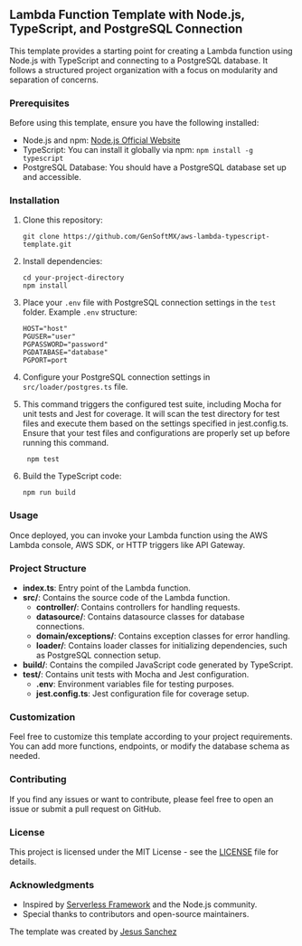 ## Lambda Function Template with Node.js, TypeScript, and PostgreSQL Connection

This template provides a starting point for creating a Lambda function using Node.js with TypeScript and connecting to a PostgreSQL database. It follows a structured project organization with a focus on modularity and separation of concerns.

### Prerequisites

Before using this template, ensure you have the following installed:

- Node.js and npm: [Node.js Official Website](https://nodejs.org/)
- TypeScript: You can install it globally via npm: `npm install -g typescript`
- PostgreSQL Database: You should have a PostgreSQL database set up and accessible.

### Installation

1. Clone this repository:

   ```
   git clone https://github.com/GenSoftMX/aws-lambda-typescript-template.git
   ```

2. Install dependencies:

   ```
   cd your-project-directory
   npm install
   ```

3. Place your `.env` file with PostgreSQL connection settings in the `test` folder. Example `.env` structure:

   ```
   HOST="host"
   PGUSER="user"
   PGPASSWORD="password"
   PGDATABASE="database"
   PGPORT=port
   ```

4. Configure your PostgreSQL connection settings in `src/loader/postgres.ts` file.

5. This command triggers the configured test suite, including Mocha for unit tests and Jest for coverage. It will scan the test directory for test files and execute them based on the settings specified in jest.config.ts. Ensure that your test files and configurations are properly set up before running this command.
   ```
    npm test
   ```

6. Build the TypeScript code:

   ```
   npm run build
   ```

### Usage

Once deployed, you can invoke your Lambda function using the AWS Lambda console, AWS SDK, or HTTP triggers like API Gateway.

### Project Structure

- **index.ts**: Entry point of the Lambda function.
- **src/**: Contains the source code of the Lambda function.
  - **controller/**: Contains controllers for handling requests.
  - **datasource/**: Contains datasource classes for database connections.
  - **domain/exceptions/**: Contains exception classes for error handling.
  - **loader/**: Contains loader classes for initializing dependencies, such as PostgreSQL connection setup.
- **build/**: Contains the compiled JavaScript code generated by TypeScript.
- **test/**: Contains unit tests with Mocha and Jest configuration.
  - **.env**: Environment variables file for testing purposes.
  - **jest.config.ts**: Jest configuration file for coverage setup.

### Customization

Feel free to customize this template according to your project requirements. You can add more functions, endpoints, or modify the database schema as needed.

### Contributing

If you find any issues or want to contribute, please feel free to open an issue or submit a pull request on GitHub.

### License

This project is licensed under the MIT License - see the [LICENSE](LICENSE) file for details.

### Acknowledgments

- Inspired by [Serverless Framework](https://www.serverless.com/) and the Node.js community.
- Special thanks to contributors and open-source maintainers.

The template was created by [Jesus Sanchez](https://www.linkedin.com/in/jdsanchez94/)

